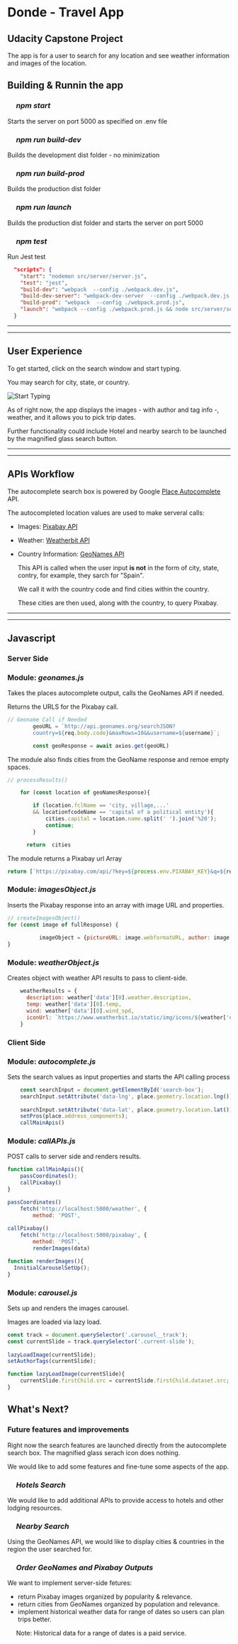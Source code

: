 # Donde - Travel App
## Udacity Capstone Project

The app is for a user to search for any location and see weather information and images of the location. 

## Building & Runnin the app

### &nbsp;&nbsp;&nbsp;&nbsp; *npm start*
Starts the server on port 5000 as specified on .env file

### &nbsp;&nbsp;&nbsp;&nbsp; *npm run build-dev*
Builds the development dist folder - no minimization

### &nbsp;&nbsp;&nbsp;&nbsp; *npm run build-prod*
Builds the production dist folder

### &nbsp;&nbsp;&nbsp;&nbsp; *npm run launch*
Builds the production dist folder and starts the server on port 5000

### &nbsp;&nbsp;&nbsp;&nbsp; *npm test*
Run Jest test


```json
  "scripts": {
    "start": "nodemon src/server/server.js",
    "test": "jest",
    "build-dev": "webpack  --config ./webpack.dev.js",
    "build-dev-server": "webpack-dev-server  --config ./webpack.dev.js --open",
    "build-prod": "webpack  --config ./webpack.prod.js",
    "launch": "webpack --config ./webpack.prod.js && node src/server/server.js"
  }
```  

---
---
## User Experience
To get started, click on the search window and start typing.

You may search for city, state, or country. 

![Start Typing](user_experience01.gif)

As of right now, the app displays the images - with author and tag info -, weather, and it allows you to pick trip dates.

Further functionality could include Hotel and nearby search to be launched by the magnified glass search button. 




---
---
## APIs Workflow

The autocomplete search box is powered by Google [Place Autocomplete](https://developers.google.com/maps/documentation/places/web-service/autocomplete?hl=id) API.

The autocompleted location values are used to make serveral calls:

* Images: [Pixabay API](https://pixabay.com/api/docs/)

* Weather: [Weatherbit API](https://www.weatherbit.io/api)


* Country Information: [GeoNames API](http://www.geonames.org/export/web-services.html)

    This API is called when the user input **is not** in the form of city, state, contry, for example, they sarch for "Spain".
    
    We call it with the country code and find cities within the country.
    
    These cities are then used, along with the country, to query Pixabay.



---
---

## Javascript 
   ### Server Side

### **Module:** _geonames.js_
Takes the places autocomplete output, calls the GeoNames API if needed.

Returns the URLS for the Pixabay call.


```javascript
// Geoname Call if Needed
        geoURL = `http://api.geonames.org/searchJSON?
        country=${req.body.code}&maxRows=10&&username=${username}`;

        const geoResponse = await axios.get(geoURL)
```
The module also finds cities from the GeoName response and remoe empty spaces.

```javascript
// processResults()

    for (const location of geoNamesResponse){

        if (location.fclName == 'city, village,...' 
        && locationfcodeName == 'capital of a political entity'){
            cities.capital = location.name.split(' ').join('%20');
            continue;
        }

      return  cities
```
The module returns a Pixabay url Array 

```javascript
return [`https://pixabay.com/api/?key=${process.env.PIXABAY_KEY}&q=${req.body.city}+${req.body.state}&image_type=photo`, ...]}

```


### **Module:** _imagesObject.js_

Inserts the Pixabay response into an array with image URL and properties.
```javascript
// createImagesObject()
for (const image of fullResponse) {
  
          imageObject = {pictureURL: image.webformatURL, author: image.user, tags:image.tags}
}
```
### **Module:** _weatherObject.js_

Creates object with weather API results to pass to client-side.
```javascript
    weatherResults = {
      description: weather['data'][0].weather.description,
      temp: weather['data'][0].temp,
      wind: weather['data'][0].wind_spd,
      iconUrl: `https://www.weatherbit.io/static/img/icons/${weather['data'][0].weather.icon}.png`
    }
```
   ### Client Side

### **Module:** _autocomplete.js_

Sets the search values as input properties and starts the API calling process
```javascript
    const searchInput = document.getElementById('search-box');
    searchInput.setAttribute('data-lng', place.geometry.location.lng());
            
    searchInput.setAttribute('data-lat', place.geometry.location.lat());
    setPros(place.address_components);
    callMainApis()
```

### **Module:** _callAPIs.js_
POST calls to server side and renders results.
```javascript
function callMainApis(){
    passCoordinates();
    callPixabay()
}

passCoordinates()
    fetch('http://localhost:5000/weather', {
        method: 'POST',
    
callPixabay()
    fetch('http://localhost:5000/pixabay', {
        method: 'POST',
        renderImages(data)

function renderImages(){
  InnitialCarouselSetUp();
}
```
### **Module:** _carousel.js_
Sets up and renders the images carousel.

Images are loaded via lazy load.
```javascript
const track = document.querySelector('.carousel__track');
const currentSlide = track.querySelector('.current-slide');
        
lazyLoadImage(currentSlide);
setAuthorTags(currentSlide);

function lazyLoadImage(currentSlide){
    currentSlide.firstChild.src = currentSlide.firstChild.dataset.src;
}
```

## What's Next?
### Future features and improvements
Right now the search features are launched directly from the autocomplete search box. 
The magnified glass serach icon does nothing.

We would like to add some features and fine-tune some aspects of the app.

### &nbsp;&nbsp;&nbsp;&nbsp; *Hotels Search*
We would like to add additional APIs to provide access to hotels and other lodging resources.

### &nbsp;&nbsp;&nbsp;&nbsp; *Nearby Search*
Using the GeoNames API, we would like to display cities & countries in the region the user searched for.

### &nbsp;&nbsp;&nbsp;&nbsp; *Order GeoNames and Pixabay Outputs*
We want to implement server-side fetures:
* return Pixabay images organized by popularity & relevance.
* return cities from GeoNames organized by population and relevance.
* implement historical weather data for range of dates so users can plan trips better.

&nbsp;&nbsp;&nbsp;&nbsp; Note: Historical data for a range of dates is a paid service.


